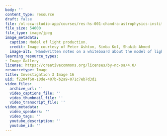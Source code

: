 ```yaml
---
body: ''
content_type: resource
draft: false
file: /ol-ocw-studio-app/courses/res-hs-001-chandra-astrophysics-institute/mithfh_chandra_inv3_light.jpg
file_size: 54600
file_type: image/jpeg
image_metadata:
  caption: Model of light production.
  credit: Image courtesy of Peter Ashton, Simba Kol, Shakib Ahmed
  image-alt: 'Handwritten notes on a whiteboard about the model of light production. '
learning_resource_types:
- Image Gallery
license: https://creativecommons.org/licenses/by-nc-sa/4.0/
resourcetype: Image
title: Investigation 3 Image 16
uid: f2204f60-10de-407b-b2a9-071c7eb7d3d1
video_files:
  archive_url: ''
  video_captions_file: ''
  video_thumbnail_file: ''
  video_transcript_file: ''
video_metadata:
  video_speakers: ''
  video_tags: ''
  youtube_description: ''
  youtube_id: ''
---
```


